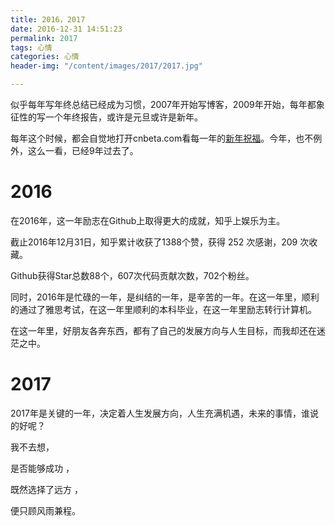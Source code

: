 ```yaml
---
title: 2016，2017
date: 2016-12-31 14:51:23
permalink: 2017
tags: 心情
categories: 心情
header-img: "/content/images/2017/2017.jpg"

---
```


似乎每年写年终总结已经成为习惯，2007年开始写博客，2009年开始，每年都象征性的写一个年终报告，或许是元旦或许是新年。

每年这个时候，都会自觉地打开cnbeta.com看每一年的[新年祝福](http://www.cnbeta.com/articles/572451.htm)。今年，也不例外，这么一看，已经9年过去了。

# 2016

在2016年，这一年励志在Github上取得更大的成就，知乎上娱乐为主。

截止2016年12月31日，知乎累计收获了1388个赞，获得 252 次感谢，209 次收藏。

Github获得Star总数88个，607次代码贡献次数，702个粉丝。

同时，2016年是忙碌的一年，是纠结的一年，是辛苦的一年。在这一年里，顺利的通过了雅思考试，在这一年里顺利的本科毕业，在这一年里励志转行计算机。

在这一年里，好朋友各奔东西，都有了自己的发展方向与人生目标，而我却还在迷茫之中。


# 2017

2017年是关键的一年，决定着人生发展方向，人生充满机遇，未来的事情，谁说的好呢？


我不去想，

是否能够成功 ，

既然选择了远方 ，

便只顾风雨兼程。


  
